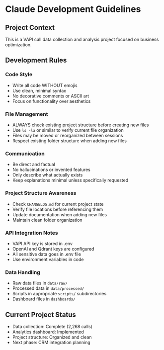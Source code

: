 # Claude Development Guidelines

## Project Context

This is a VAPI call data collection and analysis project focused on business optimization.

## Development Rules

### Code Style
- Write all code WITHOUT emojis
- Use clean, minimal syntax
- No decorative comments or ASCII art
- Focus on functionality over aesthetics

### File Management
- ALWAYS check existing project structure before creating new files
- Use `ls -la` or similar to verify current file organization
- Files may be moved or reorganized between sessions
- Respect existing folder structure when adding new files

### Communication
- Be direct and factual
- No hallucinations or invented features
- Only describe what actually exists
- Keep explanations minimal unless specifically requested

### Project Structure Awareness
- Check `CHANGELOG.md` for current project state
- Verify file locations before referencing them
- Update documentation when adding new files
- Maintain clean folder organization

### API Integration Notes
- VAPI API key is stored in .env
- OpenAI and Qdrant keys are configured
- All sensitive data goes in .env file
- Use environment variables in code

### Data Handling
- Raw data files in `data/raw/`
- Processed data in `data/processed/`
- Scripts in appropriate `scripts/` subdirectories
- Dashboard files in `dashboards/`

## Current Project Status

- Data collection: Complete (2,268 calls)
- Analytics dashboard: Implemented
- Project structure: Organized and clean
- Next phase: CRM integration planning